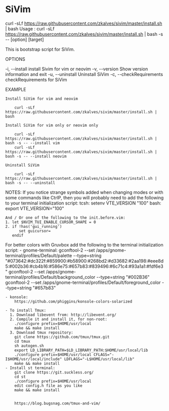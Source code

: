 # SiVim

curl -sLf https://raw.githubusercontent.com/zkalves/sivim/master/install.sh | bash
Usage : curl -sLf https://raw.githubusercontent.com/zkalves/sivim/master/install.sh | bash -s -- [option] [target]

  This is bootstrap script for SiVim.

OPTIONS

 -i, --install            install Sivim for vim or neovim
 -v, --version            Show version information and exit
 -u, --uninstall          Uninstall SiVim
 -c, --checkRequirements  checkRequirements for SiVim

EXAMPLE

    Install SiVim for vim and neovim

        curl -sLf https://raw.githubusercontent.com/zkalves/sivim/master/install.sh | bash

    Install SiVim for vim only or neovim only

        curl -sLf https://raw.githubusercontent.com/zkalves/sivim/master/install.sh | bash -s -- --install vim
        curl -sLf https://raw.githubusercontent.com/zkalves/sivim/master/install.sh | bash -s -- --install neovim

    Uninstall SiVim

        curl -sLf https://raw.githubusercontent.com/zkalves/sivim/master/install.sh | bash -s -- --uninstall


NOTES:
    If you notice strange symbols added when changing modes or with some commands like CtrlP, then you will probably
    need to add the following to your terminal initialization script:
    tcsh: setenv VTE_VERSION "100"
    bash: export VTE_VERSION="100"

    And / Or one of the following to the init.before.vim:
    1. let $NVIM_TUI_ENABLE_CURSOR_SHAPE = 0
    2. if !has('gui_running')
          set guicursor=
       endif


   For better colors with Gruvbox add the following to the terminal initialization script:
    - gnome-terminal:
       gconftool-2 --set /apps/gnome-terminal/profiles/Default/palette --type=string "#073642:#dc322f:#859900:#b58900:#268bd2:#d33682:#2aa198:#eee8d5:#002b36:#cb4b16:#586e75:#657b83:#839496:#6c71c4:#93a1a1:#fdf6e3"
       gconftool-2 --set /apps/gnome-terminal/profiles/Default/background_color --type=string "#002B36"
       gconftool-2 --set /apps/gnome-terminal/profiles/Default/foreground_color --type=string "#657b83"

    - konsole:
        https://github.com/phiggins/konsole-colors-solarized

    - To install Tmux:
      1. Download libevent from: http://libevent.org/
      2. Compile it and install it, for non-root:
        ./configure prefix=$HOME/usr/local
        make && make install
      3. Download tmux repository:
        git clone https://github.com/tmux/tmux.git
        cd tmux
        sh autogen.sh
        export LD_LIBRARY_PATH=$LD_LIBRARY_PATH:$HOME/usr/local/lib
        ./configure prefix=$HOME/usr/local CFLAGS="-I$HOME/usr/local/include" LDFLAGS="-L$HOME/usr/local/lib"
        make && make install
    - Install st terminal:
        git clone https://git.suckless.org/
        cd st
        ./configure prefix=$HOME/usr/local
        edit config.h file as you like
        make && make install
        
        
        https://blog.bugsnag.com/tmux-and-vim/
